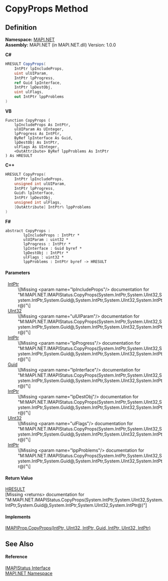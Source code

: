 # CopyProps Method




## Definition
**Namespace:** <a href="5bef4637-66f8-16d4-e5f4-4d0da57a1538.md">MAPI.NET</a>  
**Assembly:** MAPI.NET (in MAPI.NET.dll) Version: 1.0.0

**C#**
``` C#
HRESULT CopyProps(
	IntPtr lpIncludeProps,
	uint ulUIParam,
	IntPtr lpProgress,
	ref Guid lpInterface,
	IntPtr lpDestObj,
	uint ulFlags,
	out IntPtr lppProblems
)
```
**VB**
``` VB
Function CopyProps ( 
	lpIncludeProps As IntPtr,
	ulUIParam As UInteger,
	lpProgress As IntPtr,
	ByRef lpInterface As Guid,
	lpDestObj As IntPtr,
	ulFlags As UInteger,
	<OutAttribute> ByRef lppProblems As IntPtr
) As HRESULT
```
**C++**
``` C++
HRESULT CopyProps(
	IntPtr lpIncludeProps, 
	unsigned int ulUIParam, 
	IntPtr lpProgress, 
	Guid% lpInterface, 
	IntPtr lpDestObj, 
	unsigned int ulFlags, 
	[OutAttribute] IntPtr% lppProblems
)
```
**F#**
``` F#
abstract CopyProps : 
        lpIncludeProps : IntPtr * 
        ulUIParam : uint32 * 
        lpProgress : IntPtr * 
        lpInterface : Guid byref * 
        lpDestObj : IntPtr * 
        ulFlags : uint32 * 
        lppProblems : IntPtr byref -> HRESULT 
```



#### Parameters
<dl><dt>  <a href="https://learn.microsoft.com/dotnet/api/system.intptr" target="_blank" rel="noopener noreferrer">IntPtr</a></dt><dd>\[Missing &lt;param name="lpIncludeProps"/&gt; documentation for "M:MAPI.NET.IMAPIStatus.CopyProps(System.IntPtr,System.UInt32,System.IntPtr,System.Guid@,System.IntPtr,System.UInt32,System.IntPtr@)"\]</dd><dt>  <a href="https://learn.microsoft.com/dotnet/api/system.uint32" target="_blank" rel="noopener noreferrer">UInt32</a></dt><dd>\[Missing &lt;param name="ulUIParam"/&gt; documentation for "M:MAPI.NET.IMAPIStatus.CopyProps(System.IntPtr,System.UInt32,System.IntPtr,System.Guid@,System.IntPtr,System.UInt32,System.IntPtr@)"\]</dd><dt>  <a href="https://learn.microsoft.com/dotnet/api/system.intptr" target="_blank" rel="noopener noreferrer">IntPtr</a></dt><dd>\[Missing &lt;param name="lpProgress"/&gt; documentation for "M:MAPI.NET.IMAPIStatus.CopyProps(System.IntPtr,System.UInt32,System.IntPtr,System.Guid@,System.IntPtr,System.UInt32,System.IntPtr@)"\]</dd><dt>  <a href="https://learn.microsoft.com/dotnet/api/system.guid" target="_blank" rel="noopener noreferrer">Guid</a></dt><dd>\[Missing &lt;param name="lpInterface"/&gt; documentation for "M:MAPI.NET.IMAPIStatus.CopyProps(System.IntPtr,System.UInt32,System.IntPtr,System.Guid@,System.IntPtr,System.UInt32,System.IntPtr@)"\]</dd><dt>  <a href="https://learn.microsoft.com/dotnet/api/system.intptr" target="_blank" rel="noopener noreferrer">IntPtr</a></dt><dd>\[Missing &lt;param name="lpDestObj"/&gt; documentation for "M:MAPI.NET.IMAPIStatus.CopyProps(System.IntPtr,System.UInt32,System.IntPtr,System.Guid@,System.IntPtr,System.UInt32,System.IntPtr@)"\]</dd><dt>  <a href="https://learn.microsoft.com/dotnet/api/system.uint32" target="_blank" rel="noopener noreferrer">UInt32</a></dt><dd>\[Missing &lt;param name="ulFlags"/&gt; documentation for "M:MAPI.NET.IMAPIStatus.CopyProps(System.IntPtr,System.UInt32,System.IntPtr,System.Guid@,System.IntPtr,System.UInt32,System.IntPtr@)"\]</dd><dt>  <a href="https://learn.microsoft.com/dotnet/api/system.intptr" target="_blank" rel="noopener noreferrer">IntPtr</a></dt><dd>\[Missing &lt;param name="lppProblems"/&gt; documentation for "M:MAPI.NET.IMAPIStatus.CopyProps(System.IntPtr,System.UInt32,System.IntPtr,System.Guid@,System.IntPtr,System.UInt32,System.IntPtr@)"\]</dd></dl>

#### Return Value
<a href="50596607-a328-ef10-6ea9-0448fbb7d197.md">HRESULT</a>  
\[Missing &lt;returns&gt; documentation for "M:MAPI.NET.IMAPIStatus.CopyProps(System.IntPtr,System.UInt32,System.IntPtr,System.Guid@,System.IntPtr,System.UInt32,System.IntPtr@)"\]

#### Implements
<a href="ee81fc2f-a117-6a66-c47d-05642d1e885b.md">IMAPIProp.CopyProps(IntPtr, UInt32, IntPtr, Guid, IntPtr, UInt32, IntPtr)</a>  


## See Also


#### Reference
<a href="e0749ad9-46d7-9716-4d9d-030334fc0ed3.md">IMAPIStatus Interface</a>  
<a href="5bef4637-66f8-16d4-e5f4-4d0da57a1538.md">MAPI.NET Namespace</a>  
